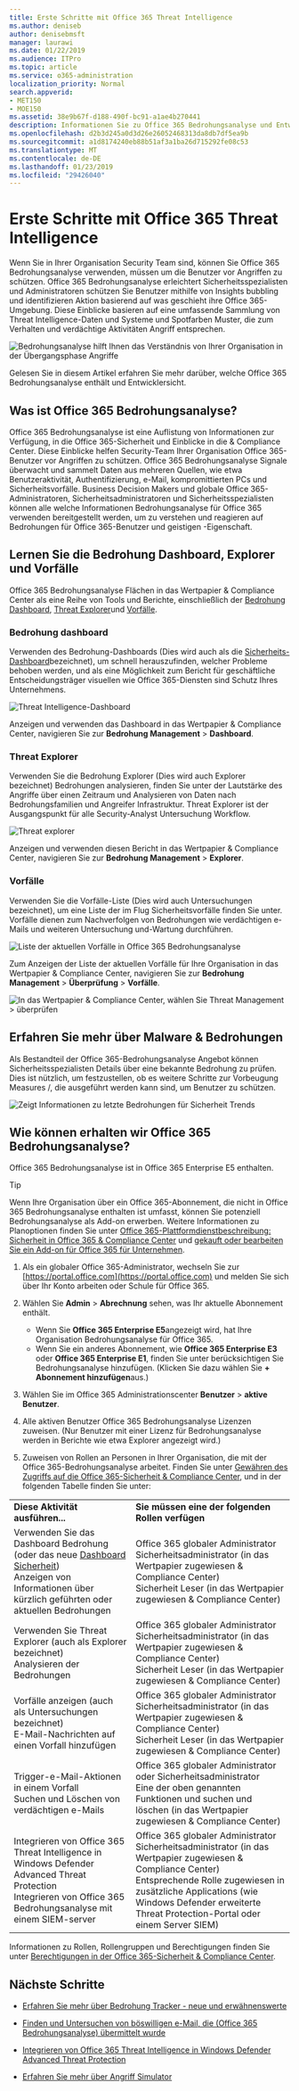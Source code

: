 ```yaml
---
title: Erste Schritte mit Office 365 Threat Intelligence
ms.author: deniseb
author: denisebmsft
manager: laurawi
ms.date: 01/22/2019
ms.audience: ITPro
ms.topic: article
ms.service: o365-administration
localization_priority: Normal
search.appverid:
- MET150
- MOE150
ms.assetid: 38e9b67f-d188-490f-bc91-a1ae4b270441
description: Informationen Sie zu Office 365 Bedrohungsanalyse und Entwicklersicht.
ms.openlocfilehash: d2b3d245a0d3d26e26052468313da8db7df5ea9b
ms.sourcegitcommit: a1d8174240eb88b51af3a1ba26d715292fe08c53
ms.translationtype: MT
ms.contentlocale: de-DE
ms.lasthandoff: 01/23/2019
ms.locfileid: "29426040"
---
```

# <a name="get-started-with-office-365-threat-intelligence"></a>Erste Schritte mit Office 365 Threat Intelligence

Wenn Sie in Ihrer Organisation Security Team sind, können Sie Office 365 Bedrohungsanalyse verwenden, müssen um die Benutzer vor Angriffen zu schützen. Office 365 Bedrohungsanalyse erleichtert Sicherheitsspezialisten und Administratoren schützen Sie Benutzer mithilfe von Insights bubbling und identifizieren Aktion basierend auf was geschieht ihre Office 365-Umgebung. Diese Einblicke basieren auf eine umfassende Sammlung von Threat Intelligence-Daten und Systeme und Spotfarben Muster, die zum Verhalten und verdächtige Aktivitäten Angriff entsprechen.
  
![Bedrohungsanalyse hilft Ihnen das Verständnis von Ihrer Organisation in der Übergangsphase Angriffe](media/6ce67cf2-3bbb-4008-9c55-1b4c7af0471f.png)
  
Gelesen Sie in diesem Artikel erfahren Sie mehr darüber, welche Office 365 Bedrohungsanalyse enthält und Entwicklersicht.
  
## <a name="what-is-office-365-threat-intelligence"></a>Was ist Office 365 Bedrohungsanalyse?

Office 365 Bedrohungsanalyse ist eine Auflistung von Informationen zur Verfügung, in die Office 365-Sicherheit und Einblicke in die &amp; Compliance Center. Diese Einblicke helfen Security-Team Ihrer Organisation Office 365-Benutzer vor Angriffen zu schützen. Office 365 Bedrohungsanalyse Signale überwacht und sammelt Daten aus mehreren Quellen, wie etwa Benutzeraktivität, Authentifizierung, e-Mail, kompromittierten PCs und Sicherheitsvorfälle. Business Decision Makers und globale Office 365-Administratoren, Sicherheitsadministratoren und Sicherheitsspezialisten können alle welche Informationen Bedrohungsanalyse für Office 365 verwenden bereitgestellt werden, um zu verstehen und reagieren auf Bedrohungen für Office 365-Benutzer und geistigen -Eigenschaft.
  
## <a name="get-acquainted-with-the-threat-dashboard-explorer-and-incidents"></a>Lernen Sie die Bedrohung Dashboard, Explorer und Vorfälle

Office 365 Bedrohungsanalyse Flächen in das Wertpapier &amp; Compliance Center als eine Reihe von Tools und Berichte, einschließlich der [Bedrohung Dashboard](get-started-with-ti.md#dashboard), [Threat Explorer](get-started-with-ti.md#explorer)und [Vorfälle](get-started-with-ti.md#incidents).
  
### <a name="threat-dashboard"></a>Bedrohung dashboard

Verwenden des Bedrohung-Dashboards (Dies wird auch als die [Sicherheits-Dashboard](security-dashboard.md)bezeichnet), um schnell herauszufinden, welcher Probleme behoben werden, und als eine Möglichkeit zum Bericht für geschäftliche Entscheidungsträger visuellen wie Office 365-Diensten sind Schutz Ihres Unternehmens.
  
![Threat Intelligence-Dashboard](media/ce013a31-3f80-4d09-bb95-bfb7623b8bc4.png)
  
Anzeigen und verwenden das Dashboard in das Wertpapier &amp; Compliance Center, navigieren Sie zur **Bedrohung Management** \> **Dashboard**.
  
### <a name="threat-explorer"></a>Threat Explorer

Verwenden Sie die Bedrohung Explorer (Dies wird auch Explorer bezeichnet) Bedrohungen analysieren, finden Sie unter der Lautstärke des Angriffe über einen Zeitraum und Analysieren von Daten nach Bedrohungsfamilien und Angreifer Infrastruktur. Threat Explorer ist der Ausgangspunkt für alle Security-Analyst Untersuchung Workflow.
  
![Threat explorer](media/7a7cecee-17f0-4134-bcb8-7cee3f3c3890.png)
  
Anzeigen und verwenden diesen Bericht in das Wertpapier &amp; Compliance Center, navigieren Sie zur **Bedrohung Management** \> **Explorer**.
  
 ### <a name="incidents"></a>Vorfälle

Verwenden Sie die Vorfälle-Liste (Dies wird auch Untersuchungen bezeichnet), um eine Liste der im Flug Sicherheitsvorfälle finden Sie unter. Vorfälle dienen zum Nachverfolgen von Bedrohungen wie verdächtigen e-Mails und weiteren Untersuchung und-Wartung durchführen.
  
![Liste der aktuellen Vorfälle in Office 365 Bedrohungsanalyse](media/acadd4c7-d2de-4146-aeb8-90cfad805a9c.png)
  
Zum Anzeigen der Liste der aktuellen Vorfälle für Ihre Organisation in das Wertpapier &amp; Compliance Center, navigieren Sie zur **Bedrohung Management** \> **Überprüfung** \> **Vorfälle**.
  
![In das Wertpapier &amp; Compliance Center, wählen Sie Threat Management \> überprüfen](media/e0f46454-fa38-40f0-a120-b595614d1d22.png)
  
## <a name="learn-more-about-malware-amp-threats"></a>Erfahren Sie mehr über Malware &amp; Bedrohungen

Als Bestandteil der Office 365-Bedrohungsanalyse Angebot können Sicherheitsspezialisten Details über eine bekannte Bedrohung zu prüfen. Dies ist nützlich, um festzustellen, ob es weitere Schritte zur Vorbeugung Measures /, die ausgeführt werden kann sind, um Benutzer zu schützen.
  
![Zeigt Informationen zu letzte Bedrohungen für Sicherheit Trends](media/11e7d40d-139b-4c56-8d52-c091c8654151.png) 
  
## <a name="how-do-we-get-office-365-threat-intelligence"></a>Wie können erhalten wir Office 365 Bedrohungsanalyse?

Office 365 Bedrohungsanalyse ist in Office 365 Enterprise E5 enthalten. 

> [!TIP]
> Wenn Ihre Organisation über ein Office 365-Abonnement, die nicht in Office 365 Bedrohungsanalyse enthalten ist umfasst, können Sie potenziell Bedrohungsanalyse als Add-on erwerben. Weitere Informationen zu Planoptionen finden Sie unter [Office 365-Plattformdienstbeschreibung: Sicherheit in Office 365 &amp; Compliance Center](https://docs.microsoft.com/office365/servicedescriptions/office-365-platform-service-description/office-365-securitycompliance-center) und [gekauft oder bearbeiten Sie ein Add-on für Office 365 für Unternehmen](https://docs.microsoft.com/office365/admin/subscriptions-and-billing/buy-or-edit-an-add-on).
  
1. Als ein globaler Office 365-Administrator, wechseln Sie zur [https://portal.office.com](https://portal.office.com) und melden Sie sich über Ihr Konto arbeiten oder Schule für Office 365. 
    
2. Wählen Sie **Admin** \> **Abrechnung** sehen, was Ihr aktuelle Abonnement enthält. 

    - Wenn Sie **Office 365 Enterprise E5**angezeigt wird, hat Ihre Organisation Bedrohungsanalyse für Office 365. 
    - Wenn Sie ein anderes Abonnement, wie **Office 365 Enterprise E3** oder **Office 365 Enterprise E1**, finden Sie unter berücksichtigen Sie Bedrohungsanalyse hinzufügen. (Klicken Sie dazu wählen Sie **+ Abonnement hinzufügen**aus.)
    
3. Wählen Sie im Office 365 Administrationscenter **Benutzer** \> **aktive Benutzer**.
    
5. Alle aktiven Benutzer Office 365 Bedrohungsanalyse Lizenzen zuweisen. (Nur Benutzer mit einer Lizenz für Bedrohungsanalyse werden in Berichte wie etwa Explorer angezeigt wird.)
    
6. Zuweisen von Rollen an Personen in Ihrer Organisation, die mit der Office 365-Bedrohungsanalyse arbeitet. Finden Sie unter [Gewähren des Zugriffs auf die Office 365-Sicherheit &amp; Compliance Center](grant-access-to-the-security-and-compliance-center.md), und in der folgenden Tabelle finden Sie unter:
    
|||
|:-----|:-----|
|**Diese Aktivität ausführen...** <br/> |**Sie müssen eine der folgenden Rollen verfügen** <br/> |
|Verwenden Sie das Dashboard Bedrohung (oder das neue [Dashboard Sicherheit](security-dashboard.md))  <br/> Anzeigen von Informationen über kürzlich geführten oder aktuellen Bedrohungen  <br/> |Office 365 globaler Administrator  <br/> Sicherheitsadministrator (in das Wertpapier zugewiesen &amp; Compliance Center)  <br/> Sicherheit Leser (in das Wertpapier zugewiesen &amp; Compliance Center)  <br/> |
|Verwenden Sie Threat Explorer (auch als Explorer bezeichnet)  <br/> Analysieren der Bedrohungen  <br/> |Office 365 globaler Administrator  <br/> Sicherheitsadministrator (in das Wertpapier zugewiesen &amp; Compliance Center)  <br/> Sicherheit Leser (in das Wertpapier zugewiesen &amp; Compliance Center)  <br/> |
|Vorfälle anzeigen (auch als Untersuchungen bezeichnet) <br/> E-Mail-Nachrichten auf einen Vorfall hinzufügen  <br/> |Office 365 globaler Administrator  <br/> Sicherheitsadministrator (in das Wertpapier zugewiesen &amp; Compliance Center)  <br/> Sicherheit Leser (in das Wertpapier zugewiesen &amp; Compliance Center)  <br/> |
|Trigger-e-Mail-Aktionen in einem Vorfall  <br/> Suchen und Löschen von verdächtigen e-Mails  <br/> |Office 365 globaler Administrator oder Sicherheitsadministrator  <br/> Eine der oben genannten Funktionen und suchen und löschen (in das Wertpapier zugewiesen &amp; Compliance Center)  <br/> |
|Integrieren von Office 365 Threat Intelligence in Windows Defender Advanced Threat Protection  <br/> Integrieren von Office 365 Bedrohungsanalyse mit einem SIEM-server  <br/> |Office 365 globaler Administrator  <br/> Sicherheitsadministrator (in das Wertpapier zugewiesen &amp; Compliance Center)  <br/> Entsprechende Rolle zugewiesen in zusätzliche Applications (wie Windows Defender erweiterte Threat Protection-Portal oder einem Server SIEM)  <br/> |
   
Informationen zu Rollen, Rollengruppen und Berechtigungen finden Sie unter [Berechtigungen in der Office 365-Sicherheit &amp; Compliance Center](permissions-in-the-security-and-compliance-center.md).
    
## <a name="next-steps"></a>Nächste Schritte

- [Erfahren Sie mehr über Bedrohung Tracker - neue und erwähnenswerte](threat-trackers.md)
    
- [Finden und Untersuchen von böswilligen e-Mail, die (Office 365 Bedrohungsanalyse) übermittelt wurde](investigate-malicious-email-that-was-delivered.md)
    
- [Integrieren von Office 365 Threat Intelligence in Windows Defender Advanced Threat Protection](integrate-office-365-ti-with-wdatp.md)
    
- [Erfahren Sie mehr über Angriff Simulator](attack-simulator.md)
  

